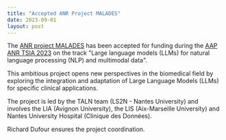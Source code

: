 ```yaml
---
title: "Accepted ANR Project MALADES"
date: 2023-09-01
layout: post
---
```


The [ANR project MALADES](https://www.univ-nantes.fr/decouvrir-luniversite/vision-strategie-et-grands-projets/malades-adaptable-and-sovereign-large-language-models-for-the-french-medical-domain) has been accepted for funding during the [AAP ANR TSIA 2023](https://anr.fr/fr/detail/call/appel-a-projets-thematiques-specifiques-en-intelligence-artificielle-tsia-2023/) on the track "Large language models (LLMs) for natural language processing (NLP) and multimodal data".

This ambitious project opens new perspectives in the biomedical field by exploring the integration and adaptation of Large Language Models (LLMs) for specific clinical applications.

The project is led by the TALN team (LS2N - Nantes University) and involves the LIA (Avignon University), the LIS (Aix-Marseille University) and Nantes University Hospital (Clinique des Données).

Richard Dufour ensures the project coordination.
